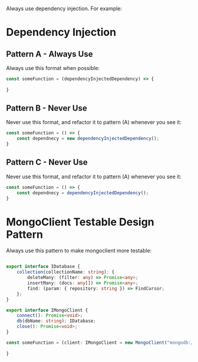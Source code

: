 ﻿Always use dependency injection. For example:

# Dependency Injection
## Pattern A - Always Use 

Always use this format when possible:
```ts
const someFunction = (dependencyInjectedDependency) => {
    
}
```

## Pattern B - Never Use

Never use this format, and refactor it to pattern (A) whenever you see it:

```ts
const someFunction = () => {
    const dependnecy = new dependencyInjectedDependency();
}
```

## Pattern C - Never Use

Never use this format, and refactor it to pattern (A) whenever you see it:

```ts
const someFunction = () => {
    const dependnecy = dependencyInjectedDependency();
}
```

# MongoClient Testable Design Pattern

Always use this pattern to make mongoclient more testable:

```ts

export interface IDatabase {
    collection(collectionName: string): {
        deleteMany: (filter: any) => Promise<any>;
        insertMany: (docs: any[]) => Promise<any>;
        find: (param: { repository: string }) => FindCursor;
    };
}

export interface IMongoClient {
    connect(): Promise<void>;
    db(dbName: string): IDatabase;
    close(): Promise<void>;
}

const someFunction = (client: IMongoClient = new MongoClient("mongodb://localhost:27017/") as unknown as IMongoClient) => {
    
}

```